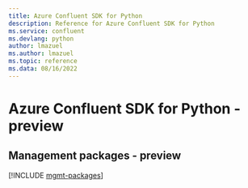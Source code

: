 ```yaml
---
title: Azure Confluent SDK for Python
description: Reference for Azure Confluent SDK for Python
ms.service: confluent
ms.devlang: python
author: lmazuel
ms.author: lmazuel
ms.topic: reference
ms.data: 08/16/2022
---
```

# Azure Confluent SDK for Python - preview

## Management packages - preview
[!INCLUDE [mgmt-packages](confluent-mgmt-index.md)]